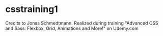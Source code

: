 # csstraining1
Credits to Jonas Schmedtmann. Realized during training "Advanced CSS and Sass: Flexbox, Grid, Animations and More!" on Udemy.com 
